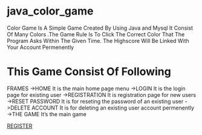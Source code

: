 # java_color_game
Color Game Is A Simple Game Created By Using Java and Mysql It Consist Of Many Colors .The Game Rule Is To Click The Correct Color That The Program Asks Within The Given Time. The Highscore Will Be Linked With Your Account Permenently

# This Game Consist Of Following
FRAMES
->HOME
It is the main home page menu
->LOGIN
It is the login page for existing user ->REGISTRATION
It is registration page for new users
->RESET PASSWORD
It is for reseting the password of an existing
user ->DELETE ACCOUNT
It is for deleting an existing user account
permenently
->THE GAME
It’s the main game

<u>REGISTER</u>
